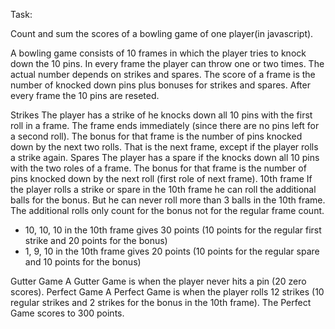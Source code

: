 Task: 


Count and sum the scores of a bowling game of one player(in javascript).


A bowling game consists of 10 frames in which the player tries to knock down the 10 pins. In every frame the player can throw one or two times. The actual number depends on strikes and spares. The score of a frame is the number of knocked down pins plus bonuses for strikes and spares. After every frame the 10 pins are reseted.



Strikes
The player has a strike of he knocks down all 10 pins with the first roll in a frame. The frame ends immediately (since there are no pins left for a second roll). The bonus for that frame is the number of pins knocked down by the next two rolls. That is the next frame, except if the player rolls a strike again.
Spares
The player has a spare if the knocks down all 10 pins with the two roles of a frame. The bonus for that frame is the number of pins knocked down by the next roll (first role of next frame).
10th frame
If the player rolls a strike or spare in the 10th frame he can roll the additional balls for the bonus. But he can never roll more than 3 balls in the 10th frame. The additional rolls only count for the bonus not for the regular frame count.

   * 10, 10, 10 in the 10th frame gives 30 points (10 points for the regular first strike and 20 points for the bonus)
   * 1, 9, 10 in the 10th frame gives 20 points (10 points for the regular spare and 10 points for the bonus)

Gutter Game
A Gutter Game is when the player never hits a pin (20 zero scores).
Perfect Game
A Perfect Game is when the player rolls 12 strikes (10 regular strikes and 2 strikes for the bonus in the 10th frame). The Perfect Game scores to 300 points. 